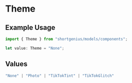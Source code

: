 # Theme

## Example Usage

```typescript
import { Theme } from "shortgenius/models/components";

let value: Theme = "None";
```

## Values

```typescript
"None" | "Photo" | "TikTokTint" | "TikTokGlitch"
```